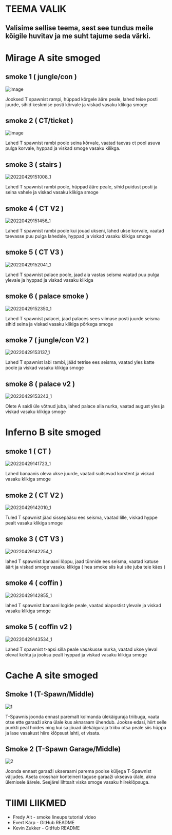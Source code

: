 # TEEMA VALIK
## Valisime sellise teema, sest see tundus meile kõigile huvitav ja me suht tajume seda värki.


# Mirage A site smoged

## smoke 1 ( jungle/con )
![image](https://user-images.githubusercontent.com/93243148/165745770-23396514-0452-4f15-ab04-e519708e05d8.png)

Jooksed T spawnist rampi, hüppad kõrgele ääre peale, lahed teise posti juurde, sihid keskmise posti kõrvale ja viskad vasaku klikiga smoge

## smoke 2 ( CT/ticket )
![image](https://user-images.githubusercontent.com/93243148/165745966-adc343b3-0023-4e2b-8f46-735753edcc04.png)

Lahed T spawnist rambi poole seina kõrvale, vaatad taevas ct pool asuva pulga korvale, hyppad ja viskad smoge vasaku kilikga.

## smoke 3 ( stairs )
![20220429151008_1](https://user-images.githubusercontent.com/93243148/165945532-8697e432-60d2-4122-a7e5-07652fca14e3.jpg)

Lahed T spawnist rambi poole, hüppad ääre peale, sihid puidust posti ja seina vahele ja viskad vasaku klikiga smoge

## smoke 4 ( CT V2 )
![20220429151456_1](https://user-images.githubusercontent.com/93243148/165946103-96de404d-dfd8-49fc-a5f4-125cbb364144.jpg)

Lahed T spawnist rambi poole kui jouad ukseni, lahed ukse korvale, vaatad taevasse puu pulga lahedale, hyppad ja viskad vasaku klikiga smoge
 
## smoke 5 ( CT V3 )
 ![20220429152041_1](https://user-images.githubusercontent.com/93243148/165946531-e31bd960-0247-4cb8-a3e2-353ab15fc8af.jpg)
 
 Lahed T spawnist palace poole, jaad aia vastas seisma vaatad puu pulga ylevale ja hyppad ja viskad vasaku klikiga
 
## smoke 6 ( palace smoke )
 ![20220429152350_1](https://user-images.githubusercontent.com/93243148/165946953-6c02ccd2-a16b-409c-ab98-195160ea6420.jpg)

Lahed T spawnist palacei, jaad palaces sees viimase posti juurde seisma sihid seina ja viskad vasaku klikiga põrkega smoge

## smoke 7 ( jungle/con V2 )
![20220429153137_1](https://user-images.githubusercontent.com/93243148/165947298-4e22553c-8320-4a3a-a3c0-5f310fb83959.jpg)

Lahed T spawnist labi rambi, jääd tetrise ees seisma, vaatad yles katte poole ja viskad vasaku klikiga smoge

## smoke 8 ( palace v2 )
![20220429153243_1](https://user-images.githubusercontent.com/93243148/165947736-f484cad4-bf8e-4d41-8c3c-4851aaaaeb4a.jpg)

Olete A saidi üle võtnud juba, lahed palace alla nurka, vaatad august yles ja viskad vasaku klikiga smoge

# Inferno B site smoged

## smoke 1 ( CT )
![20220429141723_1](https://user-images.githubusercontent.com/93243148/165948350-99673a34-fdf9-4ecd-872a-4c670888ba20.jpg)

Lahed banaanis oleva ukse juurde, vaatad suitsevad korstent ja viskad vasaku klikiga smoge

## smoke 2 ( CT V2 )
![20220429142010_1](https://user-images.githubusercontent.com/93243148/165948850-ce427b43-07bc-4763-94ca-f0b5a6f70d81.jpg)

Tuled T spawnist jääd sissepääsu ees seisma, vaatad lille, viskad hyppe pealt vasaku klikiga smoge

## smoke 3 ( CT V3 )
![20220429142254_1](https://user-images.githubusercontent.com/93243148/165949414-5d6c2874-8ea8-40f0-be94-f850496caf10.jpg)

lahed T spawnist banaani lõppu, jaad tünnide ees seisma, vaatad katuse äärt ja viskad smoge vasaku klikiga ( hea smoke siis kui site juba teie käes )

## smoke 4 ( coffin )
![20220429142855_1](https://user-images.githubusercontent.com/93243148/165949900-e0cb51e3-16a0-4731-8ecb-274717286b04.jpg)

lahed T spawnist banaani logide peale, vaatad aiapostist ylevale ja viskad vasaku klikiga smoge

## smoke 5 ( coffin v2 )
![20220429143534_1](https://user-images.githubusercontent.com/93243148/165950267-9fb06718-e061-49f3-9515-8bb6453eab41.jpg)

Lahed T spawnist t-apsi silla peale vasakusse nurka, vaatad ukse yleval olevat kohta ja jooksu pealt hyppad ja viskad vasaku klikiga smoge

# Cache A site smoged

## Smoke 1 (T-Spawn/Middle)
![1](https://user-images.githubusercontent.com/44483724/165950823-5c927f13-2b20-417f-bc42-b5657df7b463.PNG)

T-Spawnis joonda ennast paremalt kolmanda ülekäiguraja triibuga, vaata otse ette garaaži akna ülale kus aknaraam ühendub. Jookse edasi, hiirt selle punkti peal hoides ning kui sa jõuad ülekäiguraja triibu otsa peale siis hüppa ja lase vasakust hiire klõpsust lahti, et visata. 

## Smoke 2 (T-Spawn Garage/Middle)
![2](https://user-images.githubusercontent.com/44483724/165951597-5cca5f26-2dd9-473a-a41e-5bfb7c0173ae.PNG)

Joonda ennast garaaži ukseraami parema poolse küljega T-Spawnist väljudes. Aseta crosshair konteineri taguse garaaži ukseava ülale, akna ülemisele äärele. Seejärel lihtsalt viska smoge vasaku hiireklõpsuga.

 # TIIMI LIIKMED
 - Fredy Ait - smoke lineups tutorial video
 - Evert Kärp - GitHub README
 - Kevin Zukker -  GitHub README
